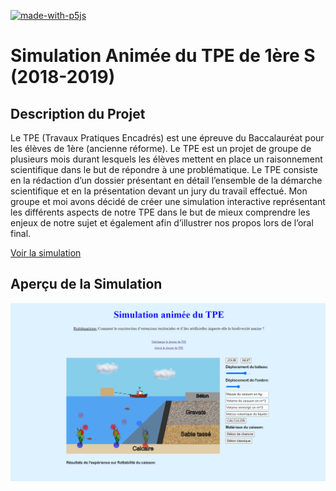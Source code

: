 [![made-with-p5js](https://img.shields.io/badge/Made_with-p5.js-ED1F5E.svg)](https://p5js.org)

# Simulation Animée du TPE de 1ère S (2018-2019)

## Description du Projet

Le TPE (Travaux Pratiques Encadrés) est une épreuve du Baccalauréat pour les élèves de 1ère (ancienne réforme).
Le TPE est un projet de groupe de plusieurs mois durant lesquels les élèves mettent en place un raisonnement scientifique dans le but de répondre à une problématique. Le TPE consiste en la rédaction d’un dossier présentant en détail l’ensemble de la démarche scientifique et en la présentation devant un jury du travail effectué.
Mon groupe et moi avons décidé de créer une simulation interactive représentant les différents aspects de notre TPE dans le but de mieux comprendre les enjeux de notre sujet et également afin d’illustrer nos propos lors de l’oral final.

[Voir la simulation](http://simulation-tpe.transept.net/)

## Aperçu de la Simulation

![apercu-simulation](image-illustration/apercu-simulation.png)
